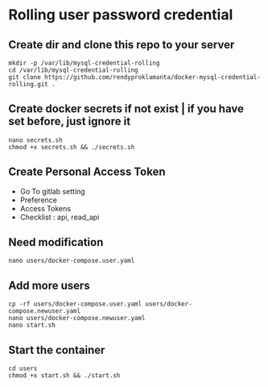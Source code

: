 # Rolling user password credential

## Create dir and clone this repo to your server

```shell
mkdir -p /var/lib/mysql-credential-rolling
cd /var/lib/mysql-credential-rolling
git clone https://github.com/rendyproklamanta/docker-mysql-credential-rolling.git .
```

## Create docker secrets if not exist | if you have set before, just ignore it

```shell
nano secrets.sh
chmod +x secrets.sh && ./secrets.sh
```

## Create Personal Access Token

- Go To gitlab setting
- Preference
- Access Tokens
- Checklist : api, read_api

## Need modification

```shell
nano users/docker-compose.user.yaml
```

## Add more users

```shell
cp -rf users/docker-compose.user.yaml users/docker-compose.newuser.yaml
nano users/docker-compose.newuser.yaml
nano start.sh
```

## Start the container

```shell
cd users
chmod +x start.sh && ./start.sh
```
